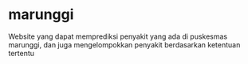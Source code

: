 # marunggi
Website yang dapat memprediksi penyakit yang ada di puskesmas marunggi, dan juga mengelompokkan penyakit berdasarkan ketentuan tertentu
